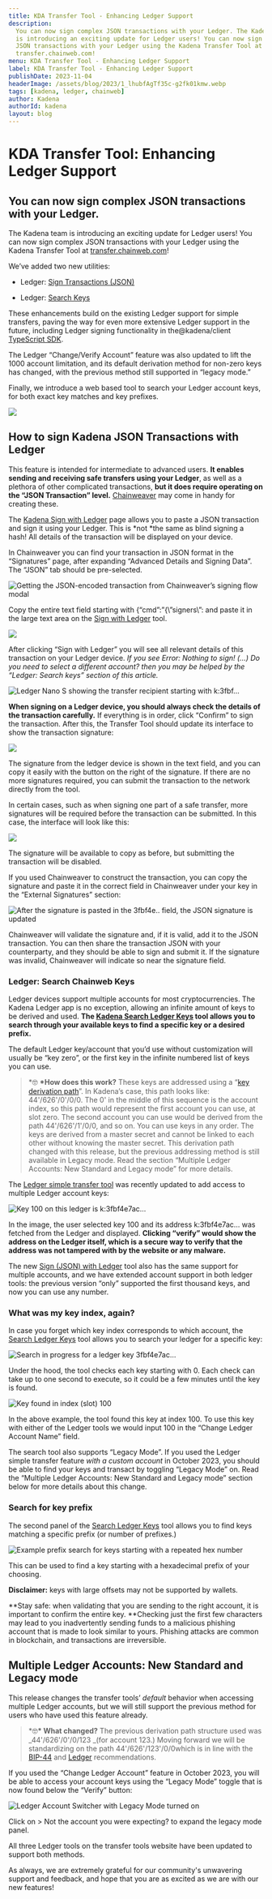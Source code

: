 ```yaml
---
title: KDA Transfer Tool - Enhancing Ledger Support
description:
  You can now sign complex JSON transactions with your Ledger. The Kadena team
  is introducing an exciting update for Ledger users! You can now sign complex
  JSON transactions with your Ledger using the Kadena Transfer Tool at
  transfer.chainweb.com!
menu: KDA Transfer Tool - Enhancing Ledger Support
label: KDA Transfer Tool - Enhancing Ledger Support
publishDate: 2023-11-04
headerImage: /assets/blog/2023/1_lhubfAgTf35c-g2fk01kmw.webp
tags: [kadena, ledger, chainweb]
author: Kadena
authorId: kadena
layout: blog
---
```


# KDA Transfer Tool: Enhancing Ledger Support

## You can now sign complex JSON transactions with your Ledger.

The Kadena team is introducing an exciting update for Ledger users! You can now
sign complex JSON transactions with your Ledger using the Kadena Transfer Tool
at [transfer.chainweb.com](https://transfer.chainweb.com/)!

We’ve added two new utilities:

- Ledger:
  [Sign Transactions (JSON)](https://transfer.chainweb.com/sign-ledger-json.html)

- Ledger: [Search Keys](https://transfer.chainweb.com/search-ledger-keys.html)

These enhancements build on the existing Ledger support for simple transfers,
paving the way for even more extensive Ledger support in the future, including
Ledger signing functionality in the@kadena/client
[TypeScript SDK](https://www.npmjs.com/package/@kadena/client).

The Ledger “Change/Verify Account” feature was also updated to lift the 1000
account limitation, and its default derivation method for non-zero keys has
changed, with the previous method still supported in “legacy mode.”

Finally, we introduce a web based tool to search your Ledger account keys, for
both exact key matches and key prefixes.

![](/assets/blog/2023/1_FXHlNrl7QZZh5IyIupEBPQ.webp)

## How to sign Kadena JSON Transactions with Ledger

This feature is intended for intermediate to advanced users. **It enables
sending and receiving safe transfers using your Ledger**, as well as a plethora
of other complicated transactions, **but it does require operating on the “JSON
Transaction” level.** [Chainweaver](https://chainweaver.kadena.network/) may
come in handy for creating these.

The [Kadena Sign with Ledger](https://transfer.chainweb.com/sign-ledger-json)
page allows you to paste a JSON transaction and sign it using your Ledger. This
is *not *the same as blind signing a hash! All details of the transaction will
be displayed on your device.

In Chainweaver you can find your transaction in JSON format in the “Signatures”
page, after expanding “Advanced Details and Signing Data”. The “JSON” tab should
be pre-selected.

![Getting the JSON-encoded transaction from Chainweaver’s signing flow modal](/assets/blog/2023/1_66IM15H2vXMQwBCwugbBPw.webp)

Copy the entire text field starting with {“cmd”:”{\”signers\”: and paste it in
the large text area on the
[Sign with Ledger](https://transfer.chainweb.com/sign-ledger-json.html) tool.

![](/assets/blog/2023/1_nhrhJjJb306GRsVDeciaqQ.webp)

After clicking “Sign with Ledger” you will see all relevant details of this
transaction on your Ledger device. _If you see Error: Nothing to sign! (...) Do
you need to select a different account? then you may be helped by the “Ledger:
Search keys” section of this article._

![Ledger Nano S showing the transfer recipient starting with k:3fbf…](/assets/blog/2023/1_9uS4FS1LIQ4pHFgTm_Ebqw.webp)

**When signing on a Ledger device, you should always check the details of the
transaction carefully.** If everything is in order, click “Confirm” to sign the
transaction. After this, the Transfer Tool should update its interface to show
the transaction signature:

![](/assets/blog/2023/1_OiBsVRB1E0xNkmL9TneP_Q.webp)

The signature from the ledger device is shown in the text field, and you can
copy it easily with the button on the right of the signature. If there are no
more signatures required, you can submit the transaction to the network directly
from the tool.

In certain cases, such as when signing one part of a safe transfer, more
signatures will be required before the transaction can be submitted. In this
case, the interface will look like this:

![](/assets/blog/2023/1_xWVpcQZyowqsPq3WVCZpKA.webp)

The signature will be available to copy as before, but submitting the
transaction will be disabled.

If you used Chainweaver to construct the transaction, you can copy the signature
and paste it in the correct field in Chainweaver under your key in the “External
Signatures” section:

![After the signature is pasted in the 3fbf4e.. field, the JSON signature is updated](/assets/blog/2023/1_oTCvhMqEpY_OyltLXBWeAw.webp)

Chainweaver will validate the signature and, if it is valid, add it to the JSON
transaction. You can then share the transaction JSON with your counterparty, and
they should be able to sign and submit it. If the signature was invalid,
Chainweaver will indicate so near the signature field.

### Ledger: Search Chainweb Keys

Ledger devices support multiple accounts for most cryptocurrencies. The Kadena
Ledger app is no exception, allowing an infinite amount of keys to be derived
and used. **The
[Kadena Search Ledger Keys](https://transfer.chainweb.com/search-ledger-keys.html)
tool allows you to search through your available keys to find a specific key or
a desired prefix.**

The default Ledger key/account that you’d use without customization will usually
be “key zero”, or the first key in the infinite numbered list of keys you can
use.

> \*🤓 **\*How does this work?** These keys are addressed using a
> “[key derivation path](https://blog.ledger.com/understanding-crypto-addresses-and-derivation-paths/#account-model)”.
> In Kadena’s case, this path looks like: 44'/626'/0'/0/0. The 0' in the middle
> of this sequence is the account index, so this path would represent the first
> account you can use, at slot zero. The second account you can use would be
> derived from the path 44'/626'/1'/0/0, and so on. You can use keys in any
> order. The keys are derived from a master secret and cannot be linked to each
> other without knowing the master secret. This derivation path changed with
> this release, but the previous addressing method is still available in Legacy
> mode. Read the section “Multiple Ledger Accounts: New Standard and Legacy
> mode” for more details.

The
[Ledger simple transfer tool](https://transfer.chainweb.com/transfer-ledger-create.html)
was recently updated to add access to multiple Ledger account keys:

![Key 100 on this ledger is k:3fbf4e7ac…](/assets/blog/2023/1_3t-ZSlXZwMFQXC14mi1afQ.webp)

In the image, the user selected key 100 and its address k:3fbf4e7ac… was fetched
from the Ledger and displayed. **Clicking “verify” would show the address on the
Ledger itself, which is a secure way to verify that the address was not tampered
with by the website or any malware.**

The new
[Sign (JSON) with Ledger](https://transfer.chainweb.com/sign-ledger-json.html)
tool also has the same support for multiple accounts, and we have extended
account support in both ledger tools: the previous version “only” supported the
first thousand keys, and now you can use any number.

### What was my key index, again?

In case you forget which key index corresponds to which account, the
[Search Ledger Keys](https://transfer.chainweb.com/search-ledger-keys.html) tool
allows you to search your ledger for a specific key:

![Search in progress for a ledger key 3fbf4e7ac…](/assets/blog/2023/1_Apczttw1SqpMu40eYAURwA.webp)

Under the hood, the tool checks each key starting with 0. Each check can take up
to one second to execute, so it could be a few minutes until the key is found.

![Key found in index (slot) 100](/assets/blog/2023/1_oOJRlP_0qQSG4oGirfe9hw.webp)

In the above example, the tool found this key at index 100. To use this key with
either of the Ledger tools we would input 100 in the “Change Ledger Account
Name” field.

The search tool also supports “Legacy Mode”. If you used the Ledger simple
transfer feature _with a custom account_ in October 2023, you should be able to
find your keys and transact by toggling “Legacy Mode” on. Read the “Multiple
Ledger Accounts: New Standard and Legacy mode” section below for more details
about this change.

### Search for key prefix

The second panel of the
[Search Ledger Keys](https://transfer.chainweb.com/search-ledger-keys.html) tool
allows you to find keys matching a specific prefix (or number of prefixes.)

![Example prefix search for keys starting with a repeated hex number](/assets/blog/2023/1_LAgKEgQRk42iHalbjBZugg.webp)

This can be used to find a key starting with a hexadecimal prefix of your
choosing.

**Disclaimer:** keys with large offsets may not be supported by wallets.

**Stay safe: when validating that you are sending to the right account, it is
important to confirm the entire key. **Checking just the first few characters
may lead to you inadvertently sending funds to a malicious phishing account that
is made to look similar to yours. Phishing attacks are common in blockchain, and
transactions are irreversible.

## Multiple Ledger Accounts: New Standard and Legacy mode

This release changes the transfer tools’ _default_ behavior when accessing
multiple Ledger accounts, but we will still support the previous method for
users who have used this feature already.

> \*🤓**\* What changed?** The previous derivation path structure used was
> _44'/626'/0'/0/123 _(for account 123.) Moving forward we will be standardizing
> on the path 44'/626'/123'/0/0which is in line with the
> [BIP-44](https://github.com/bitcoin/bips/blob/master/bip-0044.mediawiki#user-content-Account)
> and
> [Ledger](https://blog.ledger.com/understanding-crypto-addresses-and-derivation-paths/#account-model)
> recommendations.

If you used the “Change Ledger Account” feature in October 2023, you will be
able to access your account keys using the “Legacy Mode” toggle that is now
found below the “Verify” button:

![Ledger Account Switcher with Legacy Mode turned on](/assets/blog/2023/1_WQM9zfj5nipW4_4mN6m1Zg.webp)

Click on > Not the account you were expecting? to expand the legacy mode panel.

All three Ledger tools on the transfer tools website have been updated to
support both methods.

As always, we are extremely grateful for our community's unwavering support and
feedback, and hope that you are as excited as we are with our new features!

